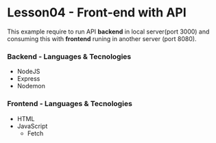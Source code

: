 # Lesson04 - Front-end with API

This example require to run API **backend** in local server(port 3000) and consuming this with **frontend** runing in another server (port 8080).

### Backend - Languages & Tecnologies

 - NodeJS
 - Express
 - Nodemon

### Frontend - Languages & Tecnologies
 
 - HTML
 - JavaScript
    - Fetch